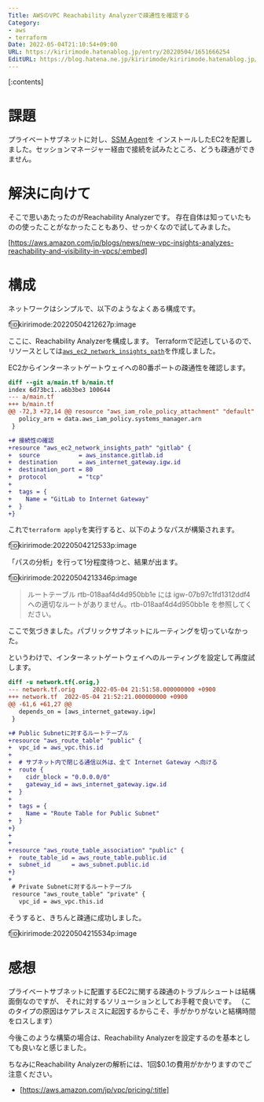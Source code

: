 ```yaml
---
Title: AWSのVPC Reachability Analyzerで疎通性を確認する
Category:
- aws
- terraform
Date: 2022-05-04T21:10:54+09:00
URL: https://kiririmode.hatenablog.jp/entry/20220504/1651666254
EditURL: https://blog.hatena.ne.jp/kiririmode/kiririmode.hatenablog.jp/atom/entry/13574176438089186523
---
```


[:contents]

# 課題

プライベートサブネットに対し、[SSM Agent](https://docs.aws.amazon.com/ja_jp/systems-manager/latest/userguide/prereqs-ssm-agent.html)を
インストールしたEC2を配置しました。セッションマネージャー経由で接続を試みたところ、どうも疎通ができません。

# 解決に向けて

そこで思いあたったのがReachability Analyzerです。
存在自体は知っていたものの使ったことがなかったこともあり、せっかくなので試してみました。

[https://aws.amazon.com/jp/blogs/news/new-vpc-insights-analyzes-reachability-and-visibility-in-vpcs/:embed]

# 構成

ネットワークはシンプルで、以下のようなよくある構成です。

f:id:kiririmode:20220504212627p:image

ここに、Reachability Analyzerを構成します。
Terraformで記述しているので、リソースとしては[`aws_ec2_network_insights_path`](https://registry.terraform.io/providers/hashicorp/aws/latest/docs/resources/ec2_network_insights_path)を作成しました。

EC2からインターネットゲートウェイへの80番ポートの疎通性を確認します。

```diff
diff --git a/main.tf b/main.tf
index 6d73bc1..a6b3be3 100644
--- a/main.tf
+++ b/main.tf
@@ -72,3 +72,14 @@ resource "aws_iam_role_policy_attachment" "default" {
   policy_arn = data.aws_iam_policy.systems_manager.arn
 }

+# 接続性の確認
+resource "aws_ec2_network_insights_path" "gitlab" {
+  source           = aws_instance.gitlab.id
+  destination      = aws_internet_gateway.igw.id
+  destination_port = 80
+  protocol         = "tcp"
+
+  tags = {
+    Name = "GitLab to Internet Gateway"
+  }
+}
```

これで`terraform apply`を実行すると、以下のようなパスが構築されます。

f:id:kiririmode:20220504212533p:image

「パスの分析」を行って1分程度待つと、結果が出ます。

f:id:kiririmode:20220504213346p:image

> ルートテーブル rtb-018aaf4d4d950bb1e には igw-07b97c1fd1312ddf4 への適切なルートがありません。rtb-018aaf4d4d950bb1e を参照してください。

ここで気づきました。パブリックサブネットにルーティングを切っていなかった。

というわけで、インターネットゲートウェイへのルーティングを設定して再度試します。

```diff
diff -u network.tf{.orig,}
--- network.tf.orig     2022-05-04 21:51:58.000000000 +0900
+++ network.tf  2022-05-04 21:52:21.000000000 +0900
@@ -61,6 +61,27 @@
   depends_on = [aws_internet_gateway.igw]
 }

+# Public Subnetに対するルートテーブル
+resource "aws_route_table" "public" {
+  vpc_id = aws_vpc.this.id
+
+  # サブネット内で閉じる通信以外は、全て Internet Gateway へ向ける
+  route {
+    cidr_block = "0.0.0.0/0"
+    gateway_id = aws_internet_gateway.igw.id
+  }
+
+  tags = {
+    Name = "Route Table for Public Subnet"
+  }
+}
+
+
+resource "aws_route_table_association" "public" {
+  route_table_id = aws_route_table.public.id
+  subnet_id      = aws_subnet.public.id
+}
+
 # Private Subnetに対するルートテーブル
 resource "aws_route_table" "private" {
   vpc_id = aws_vpc.this.id
```

そうすると、きちんと疎通に成功しました。

f:id:kiririmode:20220504215534p:image

# 感想

プライベートサブネットに配置するEC2に関する疎通のトラブルシュートは結構面倒なのですが、
それに対するソリューションとしてお手軽で良いです。
（このタイプの原因はケアレスミスに起因するからこそ、手がかりがないと結構時間をロスします）

今後このような構築の場合は、Reachability Analyzerを設定するのを基本としても良いなと感じました。

ちなみにReachability Analyzerの解析には、1回$0.1の費用がかかりますのでご注意ください。

- [https://aws.amazon.com/jp/vpc/pricing/:title]

